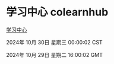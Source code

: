 # 学习中心 colearnhub
[学习中心](http://219.139.197.74:56308/colearnhub/)

2024年 10月 30日 星期三 00:00:02 CST

2024年 10月 29日 星期二 16:00:02 GMT
